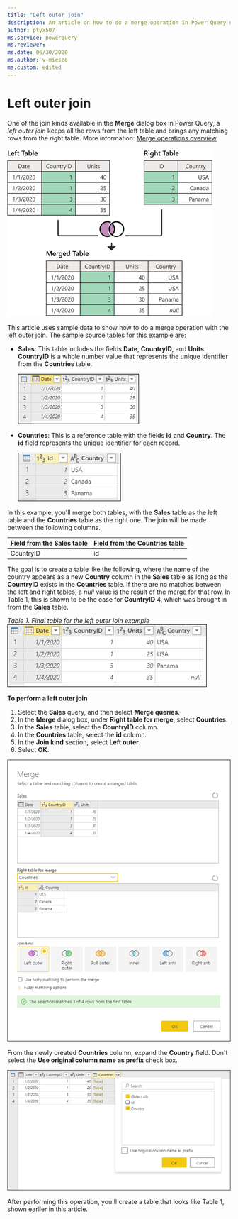 ```yaml
---
title: "Left outer join"
description: An article on how to do a merge operation in Power Query using the left outer join kind. 
author: ptyx507
ms.service: powerquery
ms.reviewer: 
ms.date: 06/30/2020
ms.author: v-miesco
ms.custom: edited
---
```


# Left outer join
<!--I think the structure of the join kind articles can be streamlined quite a bit. I'll follow this pattern for the others, but without all the editorial commentary.-->
One of the join kinds available in the **Merge** dialog box in Power Query, a *left outer join* keeps all the rows from the left table and brings any matching rows from the right table. More information: [Merge operations overview](merge-queries-overview.md)

![Sample left outer join](images/left-outer-join-operation.png "needs detailed alt text")
<!--I don't understand the intent of this note; recommend deleting.
>[!NOTE]
>Samples used in this article are only to showcase the concepts. The concepts showcased here apply to all queries in Power Query.-->

This article uses sample data to show how to do a merge operation with the left outer join. The sample source tables for this example are:

* **Sales**: This table includes the fields **Date**, **CountryID**, and **Units**. **CountryID** is a whole number value that represents the unique identifier from the **Countries** table.

   ![Sales table](images/me-merge-operations-left-outer-join-sales-table.png "needs detailed alt text")

* **Countries**: This is a reference table with the fields **id** and **Country**. The **id** field represents the unique identifier for each record.

   ![Countries table](images/me-merge-operations-left-outer-join-countries-table.png "needs detailed alt text")

In this example, you'll merge both tables, with the **Sales** table as the left table and the **Countries** table as the right one. The join will be made between the following columns.

|Field from the Sales table| Field from the Countries table|
|-----------|------------------|
|CountryID|id|

The goal is to create a table like the following, where the name of the country appears as a new **Country** column in the **Sales** table as long as the **CountryID** exists in the **Countries** table. If there are no matches between the left and right tables, a *null* value is the result of the merge for that row. In Table 1, this is shown to be the case for **CountryID** 4, which was brought in from the **Sales** table. 

*Table 1. Final table for the left outer join example*<br>
![Left outer join final table](images/me-merge-operations-left-outer-final-table.png "needs detailed alt text")
<!--markdownlint-disable MD036-->
**To perform a left outer join**
<!--markdownlint-enable MD036-->
1. Select the **Sales** query, and then select **Merge queries**.<!--Suggested. The original didn't seem prescriptive enough. In the middle of a numbered step is no place for all that commentary.-->
2. In the **Merge** dialog box, under **Right table for merge**, select **Countries**.
3. In the **Sales** table, select the **CountryID** column.
4. In the **Countries** table, select the **id** column.
5. In the **Join kind** section, select **Left outer**.
6. Select **OK**.

![Merge dialog box for left outer join](images/me-merge-operations-left-outer-merge-window.png "needs detailed alt text?")

From the newly created **Countries** column, expand the **Country** field. Don't select the **Use original column name as prefix** check box.

![Expand table column for Country](images/me-merge-operations-left-outer-expand-field.png "Expand table column for Country")

After performing this operation, you'll create a table that looks like Table 1, shown earlier in this article.
<!--
![Left outer join final table](images/me-merge-operations-left-outer-final-table.png "Left outer join final table") -->
